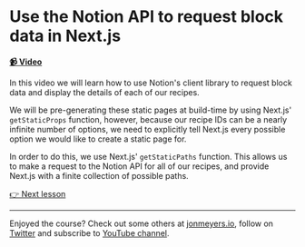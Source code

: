 # Use the Notion API to request block data in Next.js

**[📹 Video](https://egghead.io/lessons/egghead-use-the-notion-api-to-request-block-data-in-next-js-8a40dd6a)**

In this video we will learn how to use Notion's client library to request block data and display the details of each of our recipes.

We will be pre-generating these static pages at build-time by using Next.js' `getStaticProps` function, however, because our recipe IDs can be a nearly infinite number of options, we need to explicitly tell Next.js every possible option we would like to create a static page for.

In order to do this, we use Next.js' `getStaticPaths` function. This allows us to make a request to the Notion API for all of our recipes, and provide Next.js with a finite collection of possible paths.

[👉 Next lesson](/04-slugify-page-data)

---

Enjoyed the course? Check out some others at [jonmeyers.io](https://jonmeyers.io/courses), follow on [Twitter](https://twitter.com/_dijonmusters) and subscribe to [YouTube channel](https://www.youtube.com/channel/UCPitAIwktfCfcMR4kDWebDQ).
